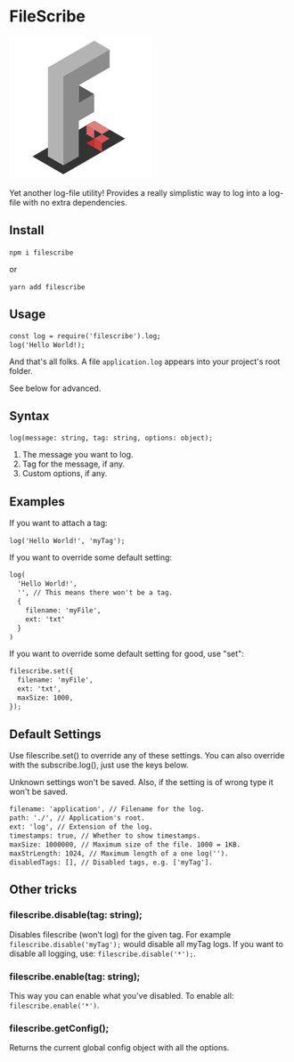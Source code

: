 # FileScribe

![alt text](https://github.com/ahoys/filescribe/blob/master/assets/filescribe.png "Filescribe")

Yet another log-file utility! Provides a really simplistic way to log into a log-file with no extra dependencies.

## Install

`npm i filescribe`

or

`yarn add filescribe`

## Usage

```
const log = require('filescribe').log;
log('Hello World!);
```
And that's all folks. A file `application.log` appears into your project's root folder.

See below for advanced.

## Syntax
`log(message: string, tag: string, options: object);`

1. The message you want to log.
2. Tag for the message, if any.
3. Custom options, if any.

## Examples
If you want to attach a tag:

`log('Hello World!', 'myTag');`

If you want to override some default setting:

```
log(
  'Hello World!',
  '', // This means there won't be a tag.
  {
    filename: 'myFile',
    ext: 'txt'
  }
)
```

If you want to override some default setting for good, use "set":

```
filescribe.set({
  filename: 'myFile',
  ext: 'txt',
  maxSize: 1000,
});
```

## Default Settings

Use filescribe.set() to override any of these settings. You can also override with the subscribe.log(), just use the keys below.

Unknown settings won't be saved. Also, if the setting is of wrong type it won't be saved.

```
filename: 'application', // Filename for the log.
path: './', // Application's root.
ext: 'log', // Extension of the log.
timestamps: true, // Whether to show timestamps.
maxSize: 1000000, // Maximum size of the file. 1000 = 1KB.
maxStrLength: 1024, // Maximum length of a one log('').
disabledTags: [], // Disabled tags, e.g. ['myTag'].
```

## Other tricks

### filescribe.disable(tag: string);
Disables filescribe (won't log) for the given tag. For example `filescribe.disable('myTag');` would disable all myTag logs. If you want to disable all logging, use: `filescribe.disable('*');`.

### filescribe.enable(tag: string);
This way you can enable what you've disabled. To enable all: `filescribe.enable('*')`.

### filescribe.getConfig();
Returns the current global config object with all the options.
